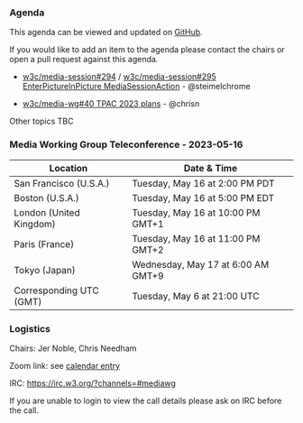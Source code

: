 ### Agenda

This agenda can be viewed and updated on [GitHub](https://github.com/w3c/media-wg/blob/main/meetings/2023-05-16-Media_Working_Group_Teleconference-agenda.md).

If you would like to add an item to the agenda please contact the chairs or open a pull request against this agenda.

* [w3c/media-session#294](https://github.com/w3c/mediasession/issues/294) / [w3c/media-session#295 EnterPictureInPicture MediaSessionAction](https://github.com/w3c/mediasession/pull/295) - @steimelchrome

* [w3c/media-wg#40 TPAC 2023 plans](https://github.com/w3c/media-wg/issues/40) - @chrisn

Other topics TBC

### Media Working Group Teleconference - 2023-05-16

| Location | Date & Time |
| -------- | ----------- |
| San Francisco (U.S.A.) | Tuesday, May 16 at 2:00 PM PDT |
| Boston (U.S.A.) | Tuesday, May 16 at 5:00 PM EDT |
| London (United Kingdom) | Tuesday, May 16 at 10:00 PM GMT+1 |
| Paris (France) | Tuesday, May 16 at 11:00 PM GMT+2 |
| Tokyo (Japan) | Wednesday, May 17 at 6:00 AM GMT+9 |
| Corresponding UTC (GMT) | Tuesday, May 6 at 21:00 UTC |

### Logistics

Chairs: Jer Noble, Chris Needham

Zoom link: see [calendar entry](https://www.w3.org/events/meetings/15bd14ec-4a2a-42b0-a2cd-3ce03468e1d6)

IRC: https://irc.w3.org/?channels=#mediawg

If you are unable to login to view the call details please ask on IRC before the call.
